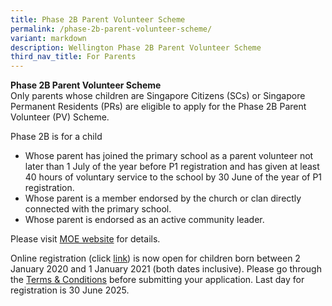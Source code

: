 ```yaml
---
title: Phase 2B Parent Volunteer Scheme
permalink: /phase-2b-parent-volunteer-scheme/
variant: markdown
description: Wellington Phase 2B Parent Volunteer Scheme
third_nav_title: For Parents
---
```

**Phase 2B Parent Volunteer Scheme**<br>
Only parents whose children are Singapore Citizens (SCs) or Singapore Permanent Residents (PRs) are eligible to apply for the Phase 2B Parent Volunteer (PV) Scheme.&nbsp;

Phase 2B is for a child<br>
*   Whose parent has joined the primary school as a parent volunteer not later than 1 July of the year before P1 registration and has given at least 40 hours of voluntary service to the school by 30 June of the year of P1 registration.
*   Whose parent is a member endorsed by the church or clan directly connected with the primary school.
*   Whose parent is endorsed as an active community leader.<br>

Please visit [MOE website](https://www.moe.gov.sg/primary/p1-registration/registration-phases-key-dates?pt=2B)  for details.<br>

Online registration (click [link](https://go.gov.sg/phase2bparentvolunteer)) is now open for children born between 2 January 2020 and 1 January 2021 (both dates inclusive). Please go through the [Terms &amp; Conditions](/files/Useful%20Links/WTP_2B_Parent_Volunteer_Scheme_T_C_0425.pdf) before submitting your application. Last day for registration is 30 June 2025.